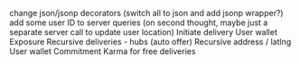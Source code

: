 change json/jsonp decorators (switch all to json and add jsonp wrapper?)
add some user ID to server queries (on second thought, maybe just a separate server call to update user location)
Initiate delivery
User wallet
Exposure
Recursive deliveries - hubs (auto offer)
Recursive address / latlng
User wallet
Commitment
Karma for free deliveries
